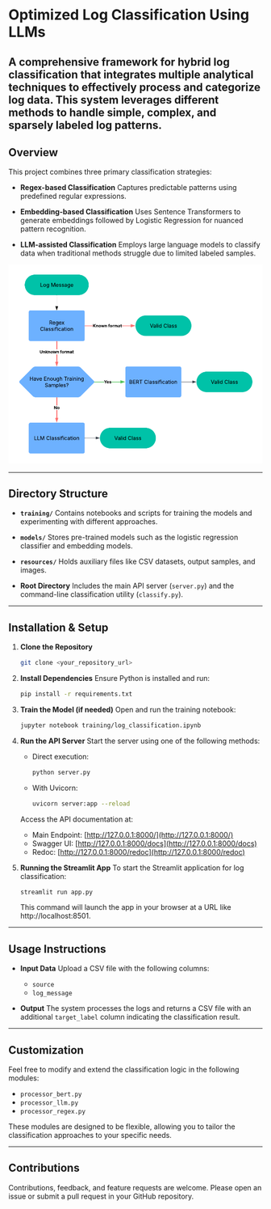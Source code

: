 # Optimized Log Classification Using LLMs
A comprehensive framework for hybrid log classification that integrates multiple analytical techniques to effectively process and categorize log data.
This system leverages different methods to handle simple, complex, and sparsely labeled log patterns.
 ---

## Overview

This project combines three primary classification strategies:

- **Regex-based Classification**
  Captures predictable patterns using predefined regular expressions.

- **Embedding-based Classification**
  Uses Sentence Transformers to generate embeddings followed by Logistic Regression for nuanced pattern recognition.

- **LLM-assisted Classification**
  Employs large language models to classify data when traditional methods struggle due to limited labeled samples.

![System Architecture](resources/arch.png)

---

## Directory Structure

- **`training/`**
  Contains notebooks and scripts for training the models and experimenting with different approaches.

- **`models/`**
  Stores pre-trained models such as the logistic regression classifier and embedding models.

- **`resources/`**
  Holds auxiliary files like CSV datasets, output samples, and images.

- **Root Directory**
  Includes the main API server (`server.py`) and the command-line classification utility (`classify.py`).

---

## Installation & Setup

1. **Clone the Repository**
   ```bash
   git clone <your_repository_url>
   ```

2. **Install Dependencies**
   Ensure Python is installed and run:
   ```bash
   pip install -r requirements.txt
   ```

3. **Train the Model (if needed)**
   Open and run the training notebook:
   ```bash
   jupyter notebook training/log_classification.ipynb
   ```

4. **Run the API Server**
   Start the server using one of the following methods:
   - Direct execution:
     ```bash
     python server.py
     ```
   - With Uvicorn:
     ```bash
     uvicorn server:app --reload
     ```
   Access the API documentation at:
   - Main Endpoint: [http://127.0.0.1:8000/](http://127.0.0.1:8000/)
   - Swagger UI: [http://127.0.0.1:8000/docs](http://127.0.0.1:8000/docs)
   - Redoc: [http://127.0.0.1:8000/redoc](http://127.0.0.1:8000/redoc)

5. **Running the Streamlit App**
   To start the Streamlit application for log classification:
   ```bash
   streamlit run app.py
   ```
   This command will launch the app in your browser at a URL like http://localhost:8501.
---

## Usage Instructions

- **Input Data**
  Upload a CSV file with the following columns:
  - `source`
  - `log_message`

- **Output**
  The system processes the logs and returns a CSV file with an additional `target_label` column indicating the classification result.

---

## Customization

Feel free to modify and extend the classification logic in the following modules:
- `processor_bert.py`
- `processor_llm.py`
- `processor_regex.py`

These modules are designed to be flexible, allowing you to tailor the classification approaches to your specific needs.

---

## Contributions
Contributions, feedback, and feature requests are welcome.
Please open an issue or submit a pull request in your GitHub repository.